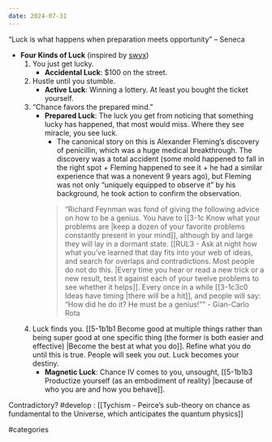 ```yaml
---
date: 2024-07-31
---
```

“Luck is what happens when preparation meets opportunity” – Seneca

- **Four Kinds of Luck** (inspired by [swyx](https://www.swyx.io/create-luck#four-kinds-of-luck))
    1. You just get lucky.
        - **Accidental Luck**: $100 on the street.
    2. Hustle until you stumble.
        - **Active Luck**: Winning a lottery. At least you bought the ticket yourself.
    3. “Chance favors the prepared mind.”
        - **Prepared Luck**: The luck you get from noticing that something lucky has happened, that most would miss. Where they see miracle, you see luck.
	        - The canonical story on this is Alexander Fleming’s discovery of penicillin, which was a huge medical breakthrough. The discovery was a total accident (some mold happened to fall in the right spot + Fleming happened to see it + he had a similar experience that was a nonevent 9 years ago), but Fleming was not only “uniquely equipped to observe it” by his background, he took action to confirm the observation.
            > “Richard Feynman was fond of giving the following advice on how to be a genius. You have to [[3-1c Know what your problems are |keep a dozen of your favorite problems constantly present in your mind]], although by and large they will lay in a dormant state. [[RUL3 - Ask at night how what you’ve learned that day fits into your web of ideas, and search for overlaps and contradictions. Most people do not do this. |Every time you hear or read a new trick or a new result, test it against each of your twelve problems to see whether it helps]]. Every once in a while [[3-1c3c0 Ideas have timing |there will be a hit]], and people will say: “How did he do it? He must be a genius!”” - Gian-Carlo Rota
    4. Luck finds you. [[5-1b1b1 Become good at multiple things rather than being super good at one specific thing (the former is both easier and effective) |Become the best at what you do]]. Refine what you do until this is true. People will seek you out. Luck becomes your destiny. 
        - **Magnetic Luck**: Chance IV comes to you, unsought, [[5-1b1b3 Productize yourself (as an embodiment of reality) |because of who you are and how you behave]]. 

Contradictory? #develop :
[[Tychism - Peirce’s sub-theory on chance as fundamental to the Universe, which anticipates the quantum physics]]

#categories 